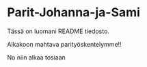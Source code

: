 # Parit-Johanna-ja-Sami

Tässä on luomani README tiedosto.

Alkakoon mahtava parityöskentelymme!!

No niin alkaa tosiaan
